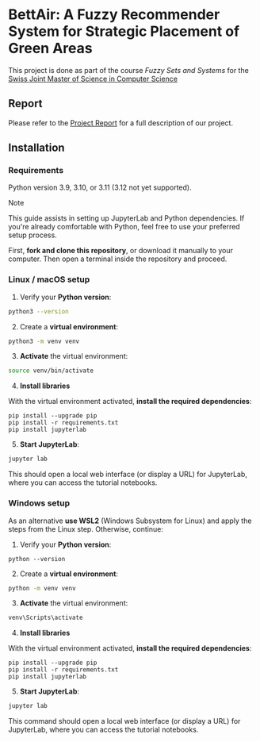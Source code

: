 # BettAir: A Fuzzy Recommender System for Strategic Placement of Green Areas

This project is done as part of the course _Fuzzy Sets and Systems_
for the [Swiss Joint Master of Science in Computer Science](https://mcs.unibnf.ch/)

## Report
Please refer to the [Project Report](./report.md) for a full description of our project.

## Installation

### Requirements

Python version 3.9, 3.10, or 3.11 (3.12 not yet supported).

> [!NOTE]
> This guide assists in setting up JupyterLab and Python dependencies. 
> If you're already comfortable with Python, feel free to use your preferred setup process.

First, **fork and clone this repository**, or download it manually to your computer. 
Then open a terminal inside the repository and proceed.

### Linux / macOS setup

1. Verify your **Python version**:

```bash
python3 --version
```

2. Create a **virtual environment**:

```bash
python3 -m venv venv
```

3. **Activate** the virtual environment:

```bash
source venv/bin/activate
```

4. **Install libraries**

With the virtual environment activated, **install the required dependencies**:

```
pip install --upgrade pip
pip install -r requirements.txt
pip install jupyterlab
```

5. **Start JupyterLab**:

```bash
jupyter lab
```

This should open a local web interface (or display a URL) for JupyterLab, where you can access the tutorial notebooks.


### Windows setup

As an alternative **use WSL2** (Windows Subsystem for Linux) and apply the steps from the Linux step.
Otherwise, continue:

1. Verify your **Python version**:

```shell
python --version
```

2. Create a **virtual environment**:

```bash
python -m venv venv
```

3. **Activate** the virtual environment:

```bash
venv\Scripts\activate
```

4. **Install libraries**

With the virtual environment activated, **install the required dependencies**:

```
pip install --upgrade pip
pip install -r requirements.txt
pip install jupyterlab
```

5. **Start JupyterLab**:

```bash
jupyter lab
```

This command should open a local web interface (or display a URL) for JupyterLab, where you can access the tutorial notebooks.
